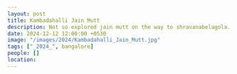 ```yaml
---
layout: post
title: Kambadahalli Jain Mutt
description: Not so explored jain mutt on the way to shravanabelagola. 
date: 2024-12-12 12:00:00 +0530
image: "/images/2024/Kambadahalli_Jain_Mutt.jpg"
tags: ["_2024_", bangalore]
people: []
location: 
---
```

